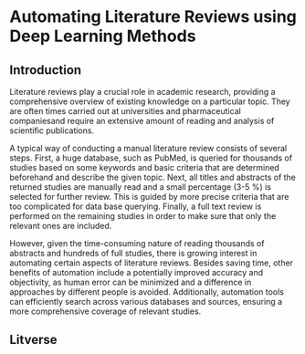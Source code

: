 # Automating Literature Reviews using Deep Learning Methods

## Introduction
Literature reviews play a crucial role in academic research, providing a comprehensive overview of existing knowledge on a particular topic. They are often times carried out at universities and pharmaceutical companiesand require an extensive amount of reading and analysis of scientific publications.

A typical way of conducting a manual literature review consists of several steps.
First, a huge database, such as PubMed, is queried for thousands of studies based on some keywords and basic criteria
that are determined beforehand and describe the given topic.
Next, all titles and abstracts of the returned studies are manually read and a small percentage (3-5 %) is selected
for further review. This is guided by more precise criteria that are too complicated for data base querying.
Finally, a full text review is performed on the remaining studies in order to make sure that only the relevant ones are
included.

However, given the time-consuming nature of reading thousands of abstracts and hundreds of full studies, there is growing interest in automating certain aspects of literature reviews.
Besides saving time, other benefits of automation include a potentially improved accuracy and objectivity, as human error can be minimized and a difference in approaches by different people is avoided. Additionally, automation tools can efficiently search across various databases and sources, ensuring a more comprehensive coverage of relevant studies.

## Litverse

